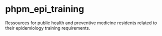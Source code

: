 # phpm_epi_training
Ressources for public health and preventive medicine residents related to their epidemiology training requirements. 
